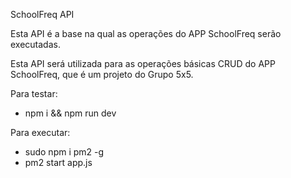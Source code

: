 SchoolFreq API

Esta API é a base na qual as operações do APP SchoolFreq serão executadas.

Esta API será utilizada para as operações básicas CRUD do APP SchoolFreq, que é um projeto do Grupo 5x5.

Para testar:
- npm i && npm run dev
  
Para executar:
- sudo npm i pm2 -g
- pm2 start app.js
